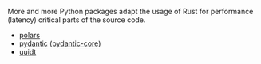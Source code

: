 More and more Python packages adapt the usage of Rust for performance (latency) critical parts of the source code.

- [polars](https://github.com/pola-rs/polars)
- [pydantic](https://github.com/pydantic/pydantic) ([pydantic-core](https://github.com/pydantic/pydantic-core))
- [uuidt](https://github.com/isaacharrisholt/uuidt)
